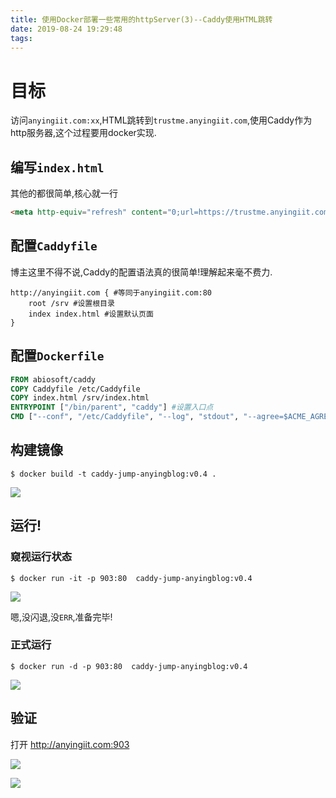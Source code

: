 ```yaml
---
title: 使用Docker部署一些常用的httpServer(3)--Caddy使用HTML跳转
date: 2019-08-24 19:29:48
tags:
---
```


# 目标

访问`anyingiit.com:xx`,HTML跳转到`trustme.anyingiit.com`,使用Caddy作为http服务器,这个过程要用docker实现.

## 编写`index.html`

其他的都很简单,核心就一行

```html
<meta http-equiv="refresh" content="0;url=https://trustme.anyingiit.com">
```

## 配置`Caddyfile`

博主这里不得不说,Caddy的配置语法真的很简单!理解起来毫不费力.

```Caddyfile
http://anyingiit.com { #等同于anyingiit.com:80 
	root /srv #设置根目录
	index index.html #设置默认页面
}
```

## 配置`Dockerfile`

```dockerfile
FROM abiosoft/caddy
COPY Caddyfile /etc/Caddyfile
COPY index.html /srv/index.html
ENTRYPOINT ["/bin/parent", "caddy"] #设置入口点
CMD ["--conf", "/etc/Caddyfile", "--log", "stdout", "--agree=$ACME_AGREE"]
```

## 构建镜像

```shell
$ docker build -t caddy-jump-anyingblog:v0.4 .
```

![](https://oss.trustme.anyingiit.com/images/20190824193512.png)

## 运行!

### 窥视运行状态

```shell
$ docker run -it -p 903:80  caddy-jump-anyingblog:v0.4
```

![](https://oss.trustme.anyingiit.com/images/20190824193724.png)

嗯,没闪退,没`ERR`,准备完毕!

### 正式运行

```shell
$ docker run -d -p 903:80  caddy-jump-anyingblog:v0.4
```

![](https://oss.trustme.anyingiit.com/images/20190824193831.png)

## 验证

打开 http://anyingiit.com:903

![](https://oss.trustme.anyingiit.com/images/20190824194202.gif)

![](https://oss.trustme.anyingiit.com/images/20190825141716.png)